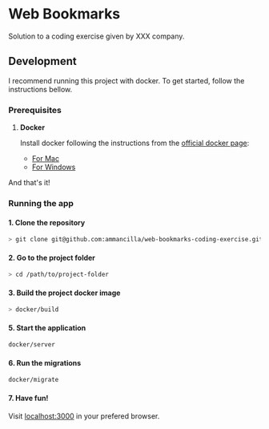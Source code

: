 # Web Bookmarks
Solution to a coding exercise given by XXX company.

## Development
I recommend running this project with docker. To get started, follow the instructions bellow.

### Prerequisites

 1. **Docker**

    Install docker following the instructions from the [official docker page](https://docs.docker.com/engine/installation/):
      - [For Mac](https://docs.docker.com/docker-for-mac/install)
      - [For Windows](https://docs.docker.com/docker-for-windows/install)

 And that's it!

### Running the app
#### 1. Clone the repository

```bash
> git clone git@github.com:ammancilla/web-bookmarks-coding-exercise.git
```

#### 2. Go to the project folder

```bash
> cd /path/to/project-folder
```

#### 3. Build the project docker image

```bash
> docker/build
```

#### 5. Start the application

```bash
docker/server
```

#### 6. Run the migrations

```bash
docker/migrate
```

#### 7. Have fun!

Visit [localhost:3000](http://localhost:3000) in your prefered browser.

